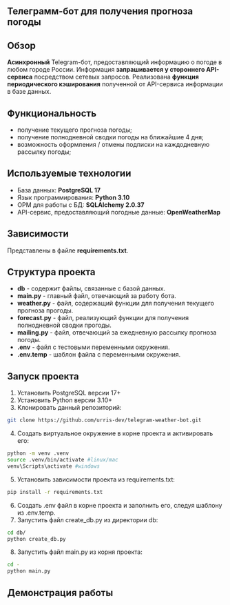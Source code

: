 ﻿## Телеграмм-бот для получения прогноза погоды

## Обзор
**Асинхронный** Telegram-бот, предоставляющий информацию о погоде в любом городе России.
Информация **запрашивается у стороннего API-сервиса** посредством сетевых запросов.
Реализована **функция периодического кэширования** полученной от API-сервиса информации в базе данных.

## Функциональность
* получение текущего прогноза погоды;
* получение полнодневной сводки погоды на ближайшие 4 дня;
* возможность оформления / отмены подписки на каждодневную рассылку погоды; 

## Используемые технологии
* База данных: **PostgreSQL 17**
* Язык программирования: **Python 3.10**
* ОРМ для работы с БД: **SQLAlchemy 2.0.37**
* API-сервис, предоставляющий погодные данные: **OpenWeatherMap**

## Зависимости
Представлены в файле **requirements.txt**.

## Структура проекта
* **db** - содержит файлы, связанные с базой данных.
* **main.py** - главный файл, отвечающий за работу бота.
* **weather.py** - файл, содержащий функции для получения текущего прогноза прогоды.
* **forecast.py** - файл, реализующий функции для получения полнодневной сводки прогоды.
* **mailing.py** - файл, отвечающий за ежедневную рассылку прогноза погоды.
* **.env** - файл с тестовыми переменными окружения.
* **.env.temp** - шаблон файла с переменными окружения.

## Запуск проекта

 1. Установить PostgreSQL версии 17+
 2. Установить Python версии 3.10+
 3. Клонировать данный репозиторий:
 ```bash
git clone https://github.com/urris-dev/telegram-weather-bot.git
```
 4. Создать виртуальное окружение в корне проекта  и активировать его:
```bash
python -m venv .venv
source .venv/bin/activate #linux/mac
venv\Scripts\activate #windows
```
 5. Установить зависимости проекта из requirements.txt:
 ```bash
pip install -r requirements.txt
```
 6. Создать .env файл в корне проекта и заполнить его, следуя шаблону из .env.temp.
 7. Запустить файл create_db.py из директории db:
 ```bash
 cd db/
 python create_db.py
 ```
 8. Запустить файл main.py из корня проекта:
 ```bash
 cd -
 python main.py
 ```

## Демонстрация работы





